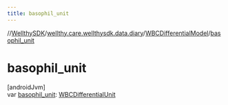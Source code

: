 ```yaml
---
title: basophil_unit
---
```

//[WellthySDK](../../../index.html)/[wellthy.care.wellthysdk.data.diary](../index.html)/[WBCDifferentialModel](index.html)/[basophil_unit](basophil_unit.html)



# basophil_unit



[androidJvm]\
var [basophil_unit](basophil_unit.html): [WBCDifferentialUnit](../-w-b-c-differential-unit/index.html)




